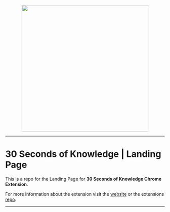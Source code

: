 <p align="center"><img width=400 src="https://30secondsofknowledge.com/images/socialpreview.jpg"/></a></p>

------

# 30 Seconds of Knowledge | Landing Page

This is a repo for the Landing Page for **30 Seconds of Knowledge Chrome Extension**.

For more information about the extension visit the [website](https://30secondsofknowledge.com) or the extensions [repo](https://github.com/petrovicstefanrs/30_seconds_of_knowledge).

------
